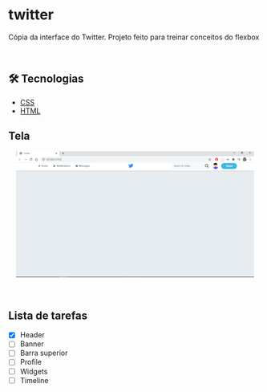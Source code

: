 # twitter

<!--- Descrição do Projeto-->
<p align="left">Cópia da interface do Twitter. Projeto feito para treinar conceitos do flexbox </p>
<br />

## 🛠 Tecnologias

- [CSS](https://developer.mozilla.org/pt-BR/docs/Web/CSS)
- [HTML](https://developer.mozilla.org/pt-BR/docs/Web/HTML)
  <br />

## Tela

<p align="center" >
<img src="Tela.PNG" alt="tela" width="475"/> 
</p>
<br />

## Lista de tarefas

- [x] Header
- [ ] Banner
- [ ] Barra superior
- [ ] Profile
- [ ] Widgets
- [ ] Timeline

